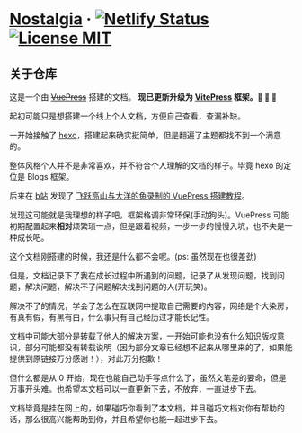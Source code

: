 # [Nostalgia](https://Nostalgia.top/) &middot; [![Netlify Status](https://api.netlify.com/api/v1/badges/92dc5fb5-c6c2-4003-88a5-a24bfcdd4264/deploy-status)](https://app.netlify.com/sites/singular-kheer-68b100/deploys) [![License MIT](https://img.shields.io/badge/license-MIT-green?logo=github)](https://github.com/Nostalgia/notes/blob/master/LICENSE)


## 关于仓库

这是一个由 [~~VuePress~~](https://vuepress.vuejs.org/zh/) 搭建的文档。
**现已更新升级为 [VitePress](https://vitepress.vuejs.org/) 框架。🎉 🎉 🎉**

起初可能只是想搭建一个线上个人文档，方便自己查看，查漏补缺。

一开始接触了 [hexo](https://hexo.io/zh-cn/)，搭建起来确实挺简单，但是翻遍了主题都找不到一个满意的。

整体风格个人并不是非常喜欢，并不符合个人理解的文档的样子。毕竟 hexo 的定位是 Blogs 框架。

后来在 [b站](https://www.bilibili.com/) 发现了 [飞跃高山与大洋的鱼录制的 VuePress 搭建教程](https://www.bilibili.com/video/av43316513/)。

发现这可能就是我理想的样子吧，框架格调非常环保(手动狗头)。VuePress 可能初期配置起来**相对**烦繁琐一点，但是跟着视频，一步一步的慢慢入坑，也不失是一种成长吧。

这个文档刚搭建的时候，我还是什么都不会呢。(ps: 虽然现在也很差劲)

但是，文档记录下了我在成长过程中所遇到的问题，记录了从发现问题，找到问题，解决问题，~~解决不了问题解决找到问题的人~~(开玩笑)。

解决不了的情况，学会了怎么在互联网中提取自己需要的内容，网络是个大染房，有真有假，有黑有白，什么事只有自己经历过才能长记性。

文档中可能大部分是转载了他人的解决方案，一开始可能也没有什么知识版权意识，部分可能都没有转载说明（因为部分文章已经想不起来从哪里来的了，如果能提供到原链接万分感谢！），对此万分抱歉！

但什么都是从 0 开始，现在也能自己动手写点什么了，虽然文笔差的要命，但是万事开头难。也希望本文档可以一直更新下去，不放弃，一直进步下去。

文档毕竟是挂在网上的，如果碰巧你看到了本文档，并且碰巧文档对你有帮助的话，那么很高兴能帮助到你，并且希望你也能一起进步下去。